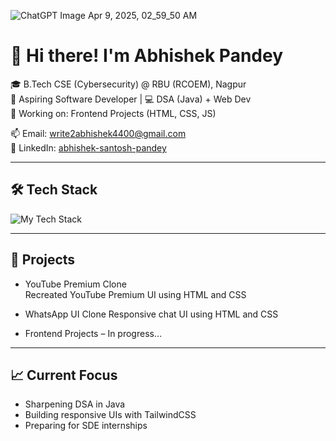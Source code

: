![ChatGPT Image Apr 9, 2025, 02_59_50 AM](https://github.com/user-attachments/assets/294a4c17-8826-4854-829c-66a269496461)

# 👋 Hi there! I'm Abhishek Pandey




🎓 B.Tech CSE (Cybersecurity) @ RBU (RCOEM), Nagpur  
🎯 Aspiring Software Developer | 💻 DSA (Java) + Web Dev  
🌱 Working on: Frontend Projects (HTML, CSS, JS)

📫 Email: write2abhishek4400@gmail.com  
🔗 LinkedIn: [abhishek-santosh-pandey](https://www.linkedin.com/in/abhishek-santosh-pandey)

---

## 🛠️ Tech Stack

<p align="left">
  <img src="https://skillicons.dev/icons?i=java,html,css,js,tailwind" alt="My Tech Stack" />
</p>

---

## 🚀 Projects

- YouTube Premium Clone  
  Recreated YouTube Premium UI using HTML and CSS

- WhatsApp UI Clone
  Responsive chat UI using HTML and CSS

- Frontend Projects – In progress…

---

## 📈 Current Focus

- Sharpening DSA in Java  
- Building responsive UIs with TailwindCSS  
- Preparing for SDE internships  
